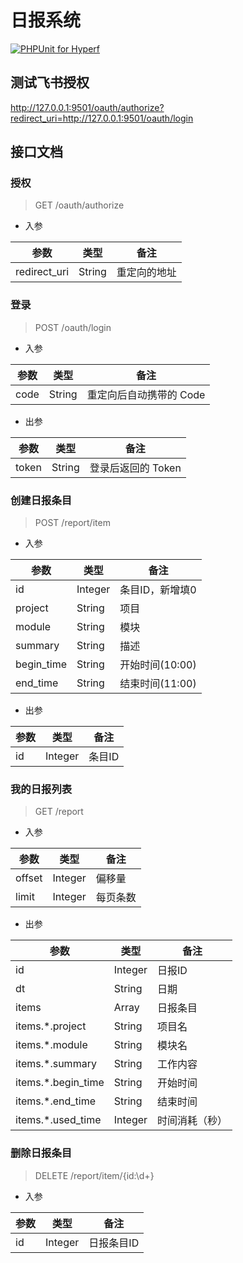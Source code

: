 # 日报系统

[![PHPUnit for Hyperf](https://github.com/kydever/daily-report/actions/workflows/test.yml/badge.svg)](https://github.com/kydever/daily-report/actions/workflows/test.yml)

## 测试飞书授权

http://127.0.0.1:9501/oauth/authorize?redirect_uri=http://127.0.0.1:9501/oauth/login

## 接口文档

### 授权

> GET /oauth/authorize

- 入参

| 参数         | 类型   | 备注         |
| ------------ | ------ | ------------ |
| redirect_uri | String | 重定向的地址 |

### 登录

> POST /oauth/login

- 入参

| 参数 | 类型   | 备注                    |
| ---- | ------ | ----------------------- |
| code | String | 重定向后自动携带的 Code |

- 出参

| 参数  | 类型   | 备注               |
| ----- | ------ | ------------------ |
| token | String | 登录后返回的 Token |

### 创建日报条目

> POST /report/item

- 入参

| 参数       | 类型    | 备注            |
| ---------- | ------- | --------------- |
| id         | Integer | 条目ID，新增填0 |
| project    | String  | 项目            |
| module     | String  | 模块            |
| summary    | String  | 描述            |
| begin_time | String  | 开始时间(10:00) |
| end_time   | String  | 结束时间(11:00) |

- 出参

| 参数 | 类型    | 备注   |
| ---- | ------- | ------ |
| id   | Integer | 条目ID |

### 我的日报列表

> GET /report

- 入参

| 参数     | 类型    | 备注   |
|--------| ------- |------|
| offset | Integer | 偏移量  |
| limit  | Integer  | 每页条数 |

- 出参

| 参数                 | 类型      | 备注      |
|--------------------|---------|---------|
| id                 | Integer | 日报ID    |
| dt                 | String  | 日期      |
| items              | Array   | 日报条目    |
| items.*.project    | String  | 项目名     |
| items.*.module     | String  | 模块名     |
| items.*.summary    | String  | 工作内容    |
| items.*.begin_time | String  | 开始时间    |
| items.*.end_time   | String  | 结束时间    |
| items.*.used_time  | Integer | 时间消耗（秒） |

### 删除日报条目

> DELETE /report/item/{id:\d+}

- 入参

| 参数     | 类型    | 备注     |
|--------| ------- |--------|
| id | Integer | 日报条目ID |

